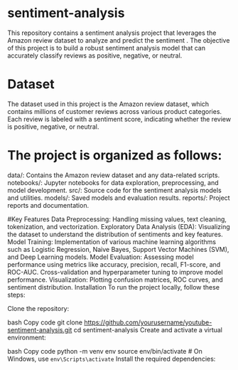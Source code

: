 # sentiment-analysis
This repository contains a sentiment analysis project that leverages the Amazon review dataset to analyze and predict the sentiment . The objective of this project is to build a robust sentiment analysis model that can accurately classify reviews as positive, negative, or neutral.


# Dataset
The dataset used in this project is the Amazon review dataset, which contains millions of customer reviews across various product categories. Each review is labeled with a sentiment score, indicating whether the review is positive, negative, or neutral.


# The project is organized as follows:

data/: Contains the Amazon review dataset and any data-related scripts.
notebooks/: Jupyter notebooks for data exploration, preprocessing, and model development.
src/: Source code for the sentiment analysis models and utilities.
models/: Saved models and evaluation results.
reports/: Project reports and documentation.

#Key Features
Data Preprocessing: Handling missing values, text cleaning, tokenization, and vectorization.
Exploratory Data Analysis (EDA): Visualizing the dataset to understand the distribution of sentiments and key features.
Model Training: Implementation of various machine learning algorithms such as Logistic Regression, Naive Bayes, Support Vector Machines (SVM), and Deep Learning models.
Model Evaluation: Assessing model performance using metrics like accuracy, precision, recall, F1-score, and ROC-AUC. Cross-validation and hyperparameter tuning to improve model performance.
Visualization: Plotting confusion matrices, ROC curves, and sentiment distribution.
Installation
To run the project locally, follow these steps:

Clone the repository:

bash
Copy code
git clone https://github.com/yourusername/youtube-sentiment-analysis.git
cd sentiment-analysis
Create and activate a virtual environment:

bash
Copy code
python -m venv env
source env/bin/activate  # On Windows, use `env\Scripts\activate`
Install the required dependencies:



